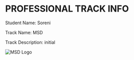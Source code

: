 # PROFESSIONAL TRACK INFO

Student Name: Soreni

Track Name: MSD

Track Description: initial 

![MSD Logo](assets/logo-small.png "MSD Logo") 
